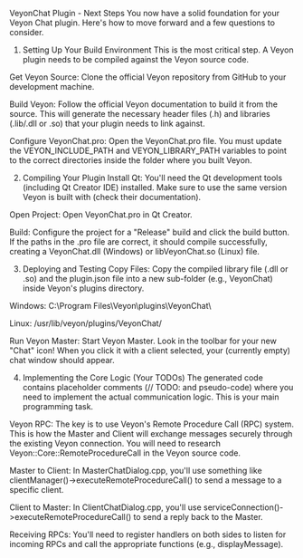 VeyonChat Plugin - Next Steps
You now have a solid foundation for your Veyon Chat plugin. Here's how to move forward and a few questions to consider.

1. Setting Up Your Build Environment
This is the most critical step. A Veyon plugin needs to be compiled against the Veyon source code.

Get Veyon Source: Clone the official Veyon repository from GitHub to your development machine.

Build Veyon: Follow the official Veyon documentation to build it from the source. This will generate the necessary header files (.h) and libraries (.lib/.dll or .so) that your plugin needs to link against.

Configure VeyonChat.pro: Open the VeyonChat.pro file. You must update the VEYON_INCLUDE_PATH and VEYON_LIBRARY_PATH variables to point to the correct directories inside the folder where you built Veyon.

2. Compiling Your Plugin
Install Qt: You'll need the Qt development tools (including Qt Creator IDE) installed. Make sure to use the same version Veyon is built with (check their documentation).

Open Project: Open VeyonChat.pro in Qt Creator.

Build: Configure the project for a "Release" build and click the build button. If the paths in the .pro file are correct, it should compile successfully, creating a VeyonChat.dll (Windows) or libVeyonChat.so (Linux) file.

3. Deploying and Testing
Copy Files: Copy the compiled library file (.dll or .so) and the plugin.json file into a new sub-folder (e.g., VeyonChat) inside Veyon's plugins directory.

Windows: C:\Program Files\Veyon\plugins\VeyonChat\

Linux: /usr/lib/veyon/plugins/VeyonChat/

Run Veyon Master: Start Veyon Master. Look in the toolbar for your new "Chat" icon! When you click it with a client selected, your (currently empty) chat window should appear.

4. Implementing the Core Logic (Your TODOs)
The generated code contains placeholder comments (// TODO: and pseudo-code) where you need to implement the actual communication logic. This is your main programming task.

Veyon RPC: The key is to use Veyon's Remote Procedure Call (RPC) system. This is how the Master and Client will exchange messages securely through the existing Veyon connection. You will need to research Veyon::Core::RemoteProcedureCall in the Veyon source code.

Master to Client: In MasterChatDialog.cpp, you'll use something like clientManager()->executeRemoteProcedureCall() to send a message to a specific client.

Client to Master: In ClientChatDialog.cpp, you'll use serviceConnection()->executeRemoteProcedureCall() to send a reply back to the Master.

Receiving RPCs: You'll need to register handlers on both sides to listen for incoming RPCs and call the appropriate functions (e.g., displayMessage).

